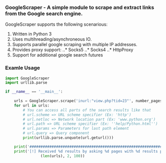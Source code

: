 ### GoogleScraper - A simple module to scrape and extract links from the Google search engine.

GoogleScraper supports the following scenarious:

1. Written in Python 3
2. Uses multihreading/asynchroneous IO.
3. Supports parallel google scraping with multiple IP addresses.
4. Provides proxy support:
..* Socks5
..* Socks4
..* HttpProxy
5. Support for additional google search futures


### Examle Usage

```python
import GoogleScraper
import urllib.parse

if __name__ == '__main__':
	
	urls = GoogleScraper.scrape('inurl:"view.php?tid=23"', number_pages=2)
	for url in urls:
		# You can access all parts of the search results like that
		# url.scheme => URL scheme specifier (Ex: 'http')
		# url.netloc => Network location part (Ex: 'www.python.org')
		# url.path => URL scheme specifier (Ex: ''help/Python.html'')
		# url.params => Parameters for last path element
		# url.query => Query component
		print(urllib.parse.unquote(url.geturl()))

	print('#################################################################')	
	print('[!] Received %d results by asking %d pages with %d results per page' %
				(len(urls), 2, 100))

```
